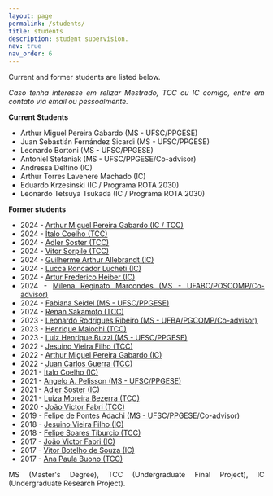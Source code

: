 ```yaml
---
layout: page
permalink: /students/
title: students
description: student supervision.
nav: true
nav_order: 6
---
```


<style>body {text-align: justify}</style>

Current and former students are listed below. 

*Caso tenha interesse em relizar Mestrado, TCC ou IC comigo, entre em contato via email ou pessoalmente.*

<strong>Current Students</strong>

- Arthur Miguel Pereira Gabardo (MS - UFSC/PPGESE)
- Juan Sebastián Fernández Sicardi (MS - UFSC/PPGESE)
- Leonardo Bortoni (MS - UFSC/PPGESE)
- Antoniel Stefaniak (MS - UFSC/PPGESE/Co-advisor)
- Andressa Delfino (IC)
- Arthur Torres Lavenere Machado (IC)
- Eduardo Krzesinski (IC / Programa ROTA 2030)
- Leonardo Tetsuya Tsukada (IC / Programa ROTA 2030)

<strong>Former students</strong>
- 2024 - <a href="https://repositorio.ufsc.br/handle/123456789/262172">Arthur Miguel Pereira Gabardo (IC / TCC)</a>
- 2024 - <a href="https://repositorio.ufsc.br/handle/123456789/262191"> Ítalo Coelho (TCC) </a>	
- 2024 - <a href="https://repositorio.ufsc.br/handle/123456789/262025">Adler Soster (TCC)</a>
- 2024 - <a href="https://repositorio.ufsc.br/handle/123456789/261979">Vitor Sorpile (TCC)</a>
- 2024 - <a href="https://pibic.sistemas.ufsc.br/pub/verFormulario/1242216">Guilherme Arthur Allebrandt (IC)  </a>
- 2024 - <a href="https://pibic.sistemas.ufsc.br/pub/verFormulario/1241850">Lucca Roncador Lucheti (IC) </a>
- 2024 - <a href="https://repositorio.ufsc.br/handle/123456789/258957">Artur Frederico Heiber (IC)</a>
- 2024 - <a href="">Milena Reginato Marcondes (MS - UFABC/POSCOMP/Co-advisor)</a>
- 2024 - <a href="https://repositorio.ufsc.br/handle/123456789/263522">Fabiana Seidel (MS - UFSC/PPGESE)</a>
- 2024 - <a href="https://repositorio.ufsc.br/handle/123456789/255785">Renan Sakamoto (TCC)</a>
- 2023 - <a href="https://repositorio.ufba.br/bitstream/ri/38590/1/Dissertacao_mestrado_Leonardo_versao_final.pdf">Leonardo Rodrigues Ribeiro (MS - UFBA/PGCOMP/Co-advisor)</a>
- 2023 - <a href="https://repositorio.ufsc.br/handle/123456789/248201">Henrique Maiochi (TCC)</a>
- 2023 - <a href="https://repositorio.ufsc.br/handle/123456789/249859">Luiz Henrique Buzzi (MS - UFSC/PPGESE)</a>
- 2022 - <a href="https://repositorio.ufsc.br/handle/123456789/237501">Jesuino Vieira Filho (TCC)</a>
- 2022 - <a href="https://pibic.sistemas.ufsc.br/pub/verFormulario/992268">Arthur Miguel Pereira Gabardo (IC)</a>
- 2022 - <a href="https://repositorio.ufsc.br/handle/123456789/237689">Juan Carlos Guerra (TCC)</a> 
- 2021 - <a href="https://pibic.sistemas.ufsc.br/pub/verFormulario/912330">Ítalo Coelho (IC)</a>
- 2021 - <a href="https://repositorio.ufsc.br/handle/123456789/229356?show=full">Angelo A. Pelisson (MS - UFSC/PPGESE)</a> 
- 2021 - <a href="https://doi.org/10.5753/sbgames_estendido.2021.19664">Adler Soster (IC)</a>
- 2021 - <a href="https://repositorio.ufsc.br/handle/123456789/223313">Luiza Moreira Bezerra (TCC)</a> 
- 2020 - <a href="https://repositorio.ufsc.br/handle/123456789/218430">João Victor Fabri (TCC)</a>
- 2019 - <a href="https://repositorio.ufsc.br/handle/123456789/215579">Felipe de Pontes Adachi (MS - UFSC/PPGESE/Co-advisor)</a>
- 2018 - <a href="https://doi.org/10.5753/reic.2020.1766">Jesuino Vieira Filho (IC)</a>
- 2018 - <a href="https://repositorio.ufsc.br/handle/123456789/188106">Felipe Soares Tiburcio (TCC)</a>
- 2017 - <a href="https://pibic.sistemas.ufsc.br/pub/verFormulario/566107">João Victor Fabri (IC)</a>
- 2017 - <a href="https://www.youtube.com/watch?v=uSVoXsSC96U&amp;ab_channel=VitorBotelhodeSouza">Vitor Botelho de Souza (IC)</a>
- 2017 - <a href="https://repositorio.ufsc.br/handle/123456789/181813">Ana Paula Buono (TCC)</a>

MS (Master's Degree), TCC (Undergraduate Final Project), IC (Undergraduate Research Project).